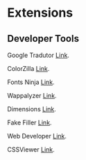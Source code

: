 # Extensions

## Developer Tools

Google Tradutor [Link](https://chrome.google.com/webstore/detail/google-translate/aapbdbdomjkkjkaonfhkkikfgjllcleb?hl=pt-BR).

ColorZilla [Link](https://chrome.google.com/webstore/detail/colorzilla/bhlhnicpbhignbdhedgjhgdocnmhomnp?hl=pt-BR).

Fonts Ninja [Link](https://chrome.google.com/webstore/detail/fonts-ninja/eljapbgkmlngdpckoiiibecpemleclhh?hl=pt-BR).
 
Wappalyzer [Link](https://chrome.google.com/webstore/detail/wappalyzer/gppongmhjkpfnbhagpmjfkannfbllamg?hl=pt-BR).

Dimensions [Link](https://chrome.google.com/webstore/detail/dimensions/baocaagndhipibgklemoalmkljaimfdj).
 
Fake Filler [Link](https://chrome.google.com/webstore/detail/fake-filler/bnjjngeaknajbdcgpfkgnonkmififhfo).

Web Developer [Link](https://chrome.google.com/webstore/detail/web-developer/bfbameneiokkgbdmiekhjnmfkcnldhhm).
 
CSSViewer [Link](https://chrome.google.com/webstore/detail/cssviewer/ggfgijbpiheegefliciemofobhmofgce).

